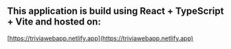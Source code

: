 ## This application is build using React + TypeScript + Vite and hosted on:

[https://triviawebapp.netlify.app](https://triviawebapp.netlify.app)